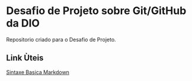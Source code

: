 # Desafio de Projeto sobre Git/GitHub da DIO
Repositorio criado para o Desafio de Projeto.


## Link Ùteis
[Sintaxe Basica Markdown](https://www.markdownguide.org/basic-syntex/)
